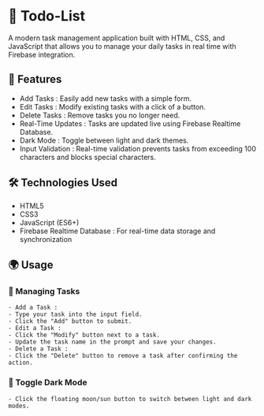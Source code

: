 # 📝 Todo-List

A modern task management application built with HTML, CSS, and JavaScript that allows you to manage your daily tasks in real time with Firebase integration.

## 🚀 Features  
  - Add Tasks : Easily add new tasks with a simple form.
  - Edit Tasks : Modify existing tasks with a click of a button.
  - Delete Tasks : Remove tasks you no longer need.
  - Real-Time Updates : Tasks are updated live using Firebase Realtime Database.
  - Dark Mode : Toggle between light and dark themes.
  - Input Validation : Real-time validation prevents tasks from exceeding 100 characters and blocks special characters.

## 🛠️ Technologies Used 
  - HTML5
  - CSS3
  - JavaScript (ES6+)
  - Firebase Realtime Database : For real-time data storage and synchronization

## 🌍 Usage 
  ### 🔨 Managing Tasks
    - Add a Task :
    - Type your task into the input field.
    - Click the "Add" button to submit.
    - Edit a Task :
    - Click the "Modify" button next to a task.
    - Update the task name in the prompt and save your changes.
    - Delete a Task :
    - Click the "Delete" button to remove a task after confirming the action.
    
  ### 🌙 Toggle Dark Mode
    - Click the floating moon/sun button to switch between light and dark modes.
